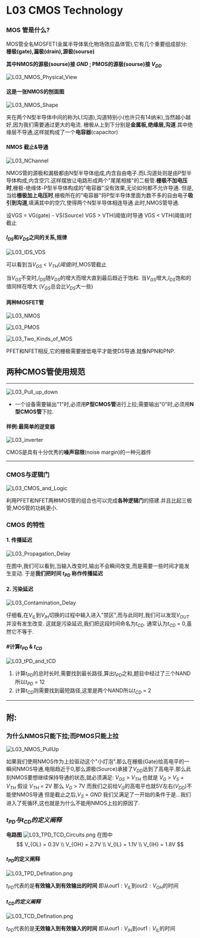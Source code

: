 # L03 CMOS Technology
### MOS 管是什么?


MOS管全名MOSFET(金属半导体氧化物场效应晶体管),它有几个重要组成部分:
**栅极(gate),漏极(drain),源极(sourse)**

**其中NMOS的源极(sourse)接 $GND$ ; PMOS的源极(sourse)接 $V_{DD}$**

![L03_NMOS_Physical_View](./Image/L03_NMOS_Physical_View.png)

#### 这是一张NMOS的刨面图

![L03_NMOS_Shape](./Image/L03_NMOS_Shape.png)

夹在两个N型半导体中间的称为L(沟道),沟道特别小(也许只有14纳米),当然越小越好,因为我们需要通过更大的电流.
栅极从上到下分别是**金属板,绝缘层,沟道**.其中绝缘层不导通,这样就构成了一个**电容器**(capacitor)

#### NMOS 截止&导通

![L03_NChannel](./Image/L03_NChannel.png)

NMOS管的源极和漏极都由N型半导体组成,内含自由电子.而L沟道处则是由P型半导体构成,内含空穴.这样摆放让电路形成两个"尾尾相接"的二极管.**栅极不加电压时**,栅极-绝缘体-P型半导体构成的"电容器"没有效果,无论如何都不允许导通.
但是,当给**栅极加上电压时**,栅极所在的"电容器"将P型半导体里面为数不多的自由电子**吸引到沟道**,填满其中的空穴,使得两个N型半导体相连导通.此时,NMOS管导通.

设VGS = VG(gate) - VS(Source) 
VGS >  VTH(阈值)时导通
VGS <  VTH(阈值)时截止
#### $I_{DS}$和$V_{DS}$之间的关系,规律

![L03_IDS_VDS](./Image/L03_IDS_VDS.png)

可以看到当$V_{GS}$ < $V_{TH}(阈值)$时,MOS管截止

当$V_{GS}$不变时,$I_{DS}$随$V_{DS}$的增大而增大直到最后趋近于饱和.
当$V_{GS}$增大,$I_{DS}$饱和的值同样在增大
($V_{GS}$总会比$V_{DS}$大一些)

#### 两种MOSFET管

![L03_NMOS](./Image/L03_NMOS.png)

![L03_PMOS](./Image/L03_PMOS.png)

![L03_Two_Kinds_of_MOS](./Image/L03_Two_Kinds_of_MOS.png)

PFET和NFET相反,它的栅极需要接低电平才能使DS导通.就像NPN和PNP.

## 两种CMOS管使用规范
--------------------------
![L03_Pull_up_down](./Image/L03_Pull_up_down.jpg)

- 一个设备需要输出"1"时,必须用**P型CMOS管**进行上拉;需要输出"0"时,必须用**N型CMOS管**下拉.

#### 样例:最简单的逆变器

![L03_inverter](./Image/L03_inverter.png)

CMOS是具有十分优秀的**噪声容限**(noise margin)的一种元器件

------------------------

### CMOS与逻辑门

![L03_CMOS_and_Logic](./Image/L03_CMOS_and_Logic.png)

利用PFET和NFET两种MOS管的组合也可以完成**各种逻辑门**的搭建.并且比起三极管,MOS管的功耗更小.

### CMOS 的特性
#### 1. 传播延迟

![L03_Propagation_Delay](./Image/L03_Propagation_Delay.png)

在图中,我们可以看到,当输入改变时,输出不会瞬间改变,而是需要一些时间才能发生变动. 于是**我们把时间 $t_{PD}$ 称作传播延迟**
#### 2. 污染延迟

![L03_Contamination_Delay](./Image/L03_Contamination_Delay.png)

仔细看,在$V_{IL}$到$V_{IH}$切换的过程中输入进入"禁区",而与此同时,我们可以发现$V_{OUT}$并没有发生改变. 这就是污染延迟,我们把这段时间命名为$t_{CD}$. 通常认为$t_{CD}$ = 0,虽然它不等于.
#### #计算$t_{PD}$ & $t_{CD}$

![L03_tPD_and_tCD](./Image/L03_tPD_and_tCD.png)

1. 计算$t_{PD}$的总时长时,需要找到最长路径,算出$t_{PD}$之和,题目中经过了三个NAND所以$t_{PD}$ = 12
2. 计算$t_{CD}$则需要找到最短路径,这里是两个NAND所以$t_{CD}$ = 2

-----------------

## 附:
### 为什么NMOS只能下拉;而PMOS只能上拉

![L03_NMOS_PullUp](./Image/L03_NMOS_PullUp.png)

如果我们使用NMOS作为上拉驱动这个"小灯泡".那么在栅极(Gate)给高电平的一瞬间NMOS导通,电阻趋近于0,那么源极(Source)承接了$V_{DD}$达到了高电平.那么此刻NMOS要想继续保持导通的状态,就必须满足:
$V_{GS}$ > $V_{TH}$
也就是 $V_G$ > $V_S$ + $V_{TH}$
假设 $V_{TH}$ = 2V
那么 $V_G$ > 7V
而我们之前给$V_G$的高电平也就5V左右($V_{DD}$)不能使NMOS导通
但是截止之后,$V_S$ = $GND$ 我们又满足了一开始的条件于是...我们进入了死循环,这也就是为什么不能用NMOS上拉的原因了.

### $t_{PD}与t_{CD}的定义阐释$
**电路图**
![L03_TPD_TCD_Circuits.png](./Image/L03_TPD_TCD_Circuits.png)
在图中
$$
V_{OL} = 0.3V \\
V_{OH} = 2.7V \\
V_{IL} = 1.1V \\
V_{IH} = 1.8V
$$

#### $t_{PD}$的定义阐释

![L03_TPD_Defination.png](./Image/L03_TPD_Defination.png)

$t_{PD}$代表的是**有效输入到有效输出的时间**
即从$out1:V_{IL}$到$out2:V_{OH}$的时间

#### $t_{CD}的定义阐释$
![L03_TCD_Defination.png](./Image/L03_TCD_Defination.png)

$t_{PD}$代表的是**无效输入到有效输入的时间**
即从$out1:V_{IH}$到$out1:V_{IL}$的时间

